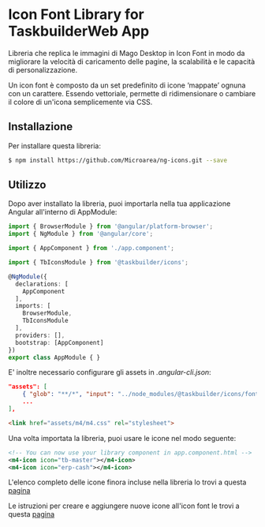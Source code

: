 # Icon Font Library for TaskbuilderWeb App

Libreria che replica le immagini di Mago Desktop in Icon Font in modo da migliorare la velocità di caricamento delle pagine, la scalabilità e le capacità di personalizzazione.

Un icon font è composto da un set predefinito di icone ‘mappate’ ognuna con un carattere. Essendo vettoriale, permette di ridimensionare o cambiare il colore di un'icona semplicemente via CSS.

## Installazione

Per installare questa libreria:

```bash
$ npm install https://github.com/Microarea/ng-icons.git --save
```

## Utilizzo

Dopo aver installato la libreria, puoi importarla nella tua applicazione Angular all'interno di AppModule:

```typescript
import { BrowserModule } from '@angular/platform-browser';
import { NgModule } from '@angular/core';

import { AppComponent } from './app.component';

import { TbIconsModule } from '@taskbuilder/icons';

@NgModule({
  declarations: [
    AppComponent
  ],
  imports: [
    BrowserModule,
    TbIconsModule
  ],
  providers: [],
  bootstrap: [AppComponent]
})
export class AppModule { }
```

E' inoltre necessario configurare gli assets in *.angular-cli.json*:

```json
"assets": [
    { "glob": "**/*", "input": "../node_modules/@taskbuilder/icons/fonts/", "output": "./assets/m4" },
    ...
],
```


```html
<link href="assets/m4/m4.css" rel="stylesheet">
```

Una volta importata la libreria, puoi usare le icone nel modo seguente:

```xml
<!-- You can now use your library component in app.component.html -->
<m4-icon icon="tb-master"></m4-icon>
<m4-icon icon="erp-cash"></m4-icon>
```

L'elenco completo delle icone finora incluse nella libreria lo trovi a questa [pagina](https://microarea.github.io/ng-icons/)

Le istruzioni per creare e aggiungere nuove icone all'icon font le trovi a questa [pagina](https://github.com/Microarea/Taskbuilder/blob/08aaf9d4df9a73d2e5fa391205d32f2572dd8509/docs/ICONS.md)
